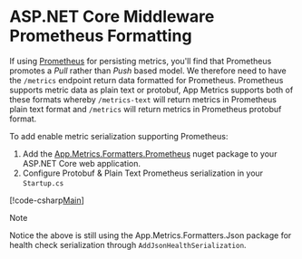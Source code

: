 # ASP.NET Core Middleware Prometheus Formatting

If using [Prometheus](https://prometheus.io/) for persisting metrics, you'll find that Prometheus promotes a *Pull* rather than *Push* based model. We therefore need to have the `/metrics` endpoint return data formatted for Prometheus. Prometheus supports metric data as plain text or protobuf, App Metrics supports both of these formats whereby `/metrics-text` will return metrics in Prometheus plain text format and `/metrics` will return metrics in Prometheus protobuf format.

To add enable metric serialization supporting Prometheus:

1. Add the [App.Metrics.Formatters.Prometheus](https://www.nuget.org/packages/App.Metrics.Formatters.Prometheus/) nuget package to your ASP.NET Core web application.
1. Configure Protobuf & Plain Text Prometheus serialization in your `Startup.cs`

[!code-csharp[Main](../../src/samples/AppMetrics.Startup.CodeSnippets/StartupPrometheus.cs?highlight=6,7,8)]

> [!NOTE]
> Notice the above is still using the App.Metrics.Formatters.Json package for health check serialization through `AddJsonHealthSerialization`.